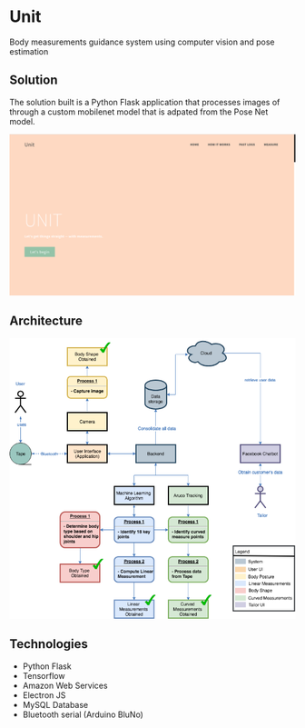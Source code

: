 # Unit
Body measurements guidance system using computer vision and pose estimation

## Solution

The solution built is a Python Flask application that processes images of through a custom mobilenet model that is adpated from the Pose Net model. 

![Application Image](./static/images/app_cover_page.png "Launch page of application")

## Architecture

![Architecture Diagram](./static/images/unit_architecture.png "Architecture Diagram")

## Technologies

- Python Flask
- Tensorflow
- Amazon Web Services
- Electron JS
- MySQL Database
- Bluetooth serial (Arduino BluNo)
 
